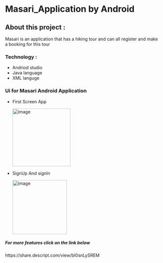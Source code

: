 # Masari_Application by Android 
<h2>About this project : </h2>
<p>Masari is an application that has a hiking tour and can all register and make a booking for this tour  </p>
<h3> Technology :
  </h3>

<ul>
  <li>Andriod studio </li>
  <li>Java language</li>
  <li> XML languge</li>
</ul>
<h3> Ui for Masari Android Application </h3>
<ul>
  <li> <p>First Screen App</p>
    <img width="188" alt="image" src="https://github.com/Bessan91/Masari_Application/assets/109364643/a97d0247-2bbf-4a9b-8282-bb427c4a672f">

  </li>
  <li><p>SignUp And signIn </p>
    <img width="176" alt="image" src="https://github.com/Bessan91/Masari_Application/assets/109364643/44849213-72d3-44a4-9529-b03f631c2a6b">
</li>
</ul>
<h5> For more features click on the link below  </h5>
https://share.descript.com/view/bI0snLySREM
